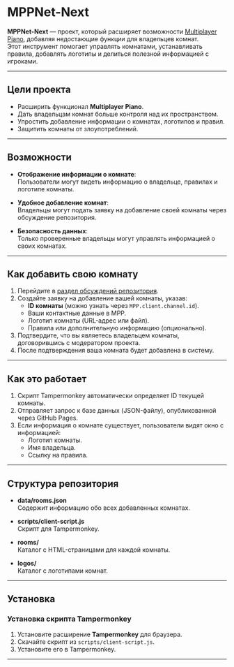 # MPPNet-Next

**MPPNet-Next** — проект, который расширяет возможности [Multiplayer Piano](https://multiplayerpiano.net), добавляя недостающие функции для владельцев комнат.  
Этот инструмент помогает управлять комнатами, устанавливать правила, добавлять логотипы и делиться полезной информацией с игроками.

---

## Цели проекта

- Расширить функционал **Multiplayer Piano**.
- Дать владельцам комнат больше контроля над их пространством.
- Упростить добавление информации о комнатах, логотипов и правил.
- Защитить комнаты от злоупотреблений.

---

## Возможности

- **Отображение информации о комнате**:  
  Пользователи могут видеть информацию о владельце, правилах и логотипе комнаты.

- **Удобное добавление комнат**:  
  Владельцы могут подать заявку на добавление своей комнаты через обсуждение репозитория.

- **Безопасность данных**:  
  Только проверенные владельцы могут управлять информацией о своих комнатах.

---

## Как добавить свою комнату

1. Перейдите в [раздел обсуждений репозитория](https://github.com/mppnet-next/mppnet-next/discussions).
2. Создайте заявку на добавление вашей комнаты, указав:
   - **ID комнаты** (можно узнать через `MPP.client.channel.id`).
   - Ваши контактные данные в MPP.
   - Логотип комнаты (URL-адрес или файл).
   - Правила или дополнительную информацию (опционально).
3. Подтвердите, что вы являетесь владельцем комнаты, договорившись с модератором проекта.
4. После подтверждения ваша комната будет добавлена в систему.

---

## Как это работает

1. Скрипт Tampermonkey автоматически определяет ID текущей комнаты.
2. Отправляет запрос к базе данных (JSON-файлу), опубликованной через GitHub Pages.
3. Если информация о комнате существует, пользователи видят окно с информацией:
   - Логотип комнаты.
   - Имя владельца.
   - Ссылку на правила.

---

## Структура репозитория

- **data/rooms.json**  
  Содержит информацию обо всех добавленных комнатах.
  
- **scripts/client-script.js**  
  Скрипт для Tampermonkey.

- **rooms/**  
  Каталог с HTML-страницами для каждой комнаты.

- **logos/**  
  Каталог с логотипами комнат.

---

## Установка

### Установка скрипта Tampermonkey
1. Установите расширение **Tampermonkey** для браузера.
2. Скачайте скрипт из `scripts/client-script.js`.
3. Установите его в Tampermonkey.

---
